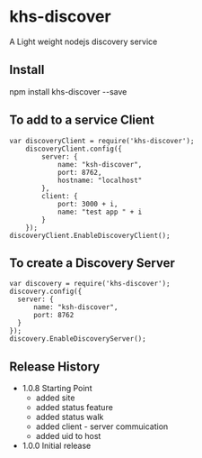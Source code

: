 # khs-discover


A Light weight nodejs discovery service

## Install

  npm install khs-discover --save

## To add to a service Client
    var discoveryClient = require('khs-discover');
        discoveryClient.config({
            server: {
                name: "ksh-discover",
                port: 8762,
                hostname: "localhost"
            },
            client: {
                port: 3000 + i,
                name: "test app " + i
            }
        });
    discoveryClient.EnableDiscoveryClient();

## To create a Discovery Server
    var discovery = require('khs-discover');
    discovery.config({
      server: {
          name: "ksh-discover",
          port: 8762
      }
    });
    discovery.EnableDiscoveryServer();
  
## Release History
* 1.0.8 Starting Point
    - added site
    - added status feature
    - added status walk
    - added client - server commuication
    - added uid to host
* 1.0.0 Initial release